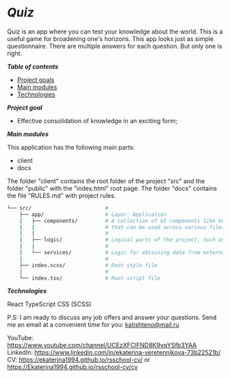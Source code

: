 # **_Quiz_**

Quiz is an app where you can test your knowledge about the world. This is a useful game for broadening one's horizons. This app looks just as simple questionnaire. There are multiple answers for each question. But only one is right.

**_Table of contents_**

- [Project goals](#project-goals)
- [Main modules](#main-modules)
- [Technologies](#technologies)

**_Project goal_**

- Effective consolidation of knowledge in an exciting form;

**_Main modules_**

This application has the following main parts:

- client
- docs

The folder "client" contains the root folder of the project "src" and the folder "public" with the "index.html" root page.
The folder "docs" contains the file "RULES.md" with project rules.

```sh
└── src/                        #
    ├── app/                    # Layer: Application
    |   ├── components/         # A collection of UI components like buttons, modals, inputs, loader, etc., 
    |   |                       # that can be used across various files in the project. 
    |   |                       #
    |   ├── logic/              # Logical parts of the project, such as the main menu page, the quiz itself, the results
    |   |                       #
    |   └── services/           # Logic for obtaining data from external sources
    |                           #
    ├── index.scss/             # Root style file 
    |                           #
    └── index.tsx/              # Root script file                  
```

**_Technologies_**

React
TypeScript
CSS (SCSS)

P.S:
I am ready to discuss any job offers and answer your questions. Send me an email at a convenient time for you:
katishteno@mail.ru

YouTube: https://www.youtube.com/channel/UCEzXFClFND8K9vqYSfb3YAA
LinkedIn: https://www.linkedin.com/in/ekaterina-veretennikova-73b22521b/
CV: https://ekaterina1994.github.io/rsschool-cv/ or https://Ekaterina1994.github.io/rsschool-cv/cv
